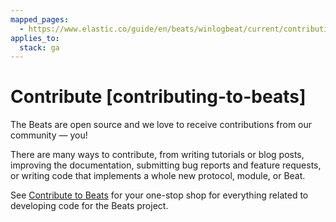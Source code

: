 ```yaml
---
mapped_pages:
  - https://www.elastic.co/guide/en/beats/winlogbeat/current/contributing-to-beats.html
applies_to:
  stack: ga
---
```


# Contribute [contributing-to-beats]

The Beats are open source and we love to receive contributions from our community — you!

There are many ways to contribute, from writing tutorials or blog posts, improving the documentation, submitting bug reports and feature requests, or writing code that implements a whole new protocol, module, or Beat.

See [Contribute to Beats](../../extend/index.md)  for your one-stop shop for everything related to developing code for the Beats project.


